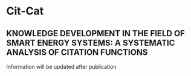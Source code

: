 # Cit-Cat


## KNOWLEDGE DEVELOPMENT IN THE FIELD OF SMART ENERGY SYSTEMS: A SYSTEMATIC ANALYSIS OF CITATION FUNCTIONS

Information will be updated after publication
